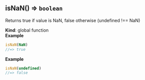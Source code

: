 <a name="isNaN"></a>

## isNaN() ⇒ <code>boolean</code>
Returns true if value is NaN, false otherwise (undefined !== NaN)

**Kind**: global function  
**Example**  
```js
isNaN(NaN)
//=> true
```
**Example**  
```js
isNaN(undefined)
//=> false
```
